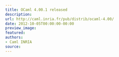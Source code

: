 ```yaml
---
title: OCaml 4.00.1 released
description:
url: http://caml.inria.fr/pub/distrib/ocaml-4.00/
date: 2012-10-05T00:00:00-00:00
preview_image:
featured:
authors:
- Caml INRIA
source:
---
```



